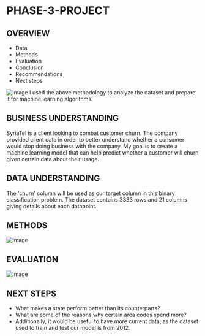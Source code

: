 # PHASE-3-PROJECT

## OVERVIEW

* Data
* Methods
* Evaluation
* Conclusion
* Recommendations
* Next steps

![image](https://user-images.githubusercontent.com/111203571/218341297-7147300f-b760-4d65-8ea5-af4fc386f053.png)
I used the above methodology to analyze the dataset and prepare it for machine learning algorithms.

## BUSINESS UNDERSTANDING

SyriaTel is a client looking to combat customer churn. The company provided client data in order to better understand whether a consumer would stop doing business with the company. My goal is to create a machine learning model that can help predict whether a customer will churn given certain data about their usage.

## DATA UNDERSTANDING

The 'churn' column will be used as our target column in this binary classification problem. The dataset contains 3333 rows and 21 columns giving details about each datapoint.

## METHODS

![image](https://user-images.githubusercontent.com/111203571/218341613-8bd652db-5f6e-4e4b-a654-24c41c8d8754.png)

## EVALUATION

![image](https://user-images.githubusercontent.com/111203571/218341676-53eee457-5739-4c31-b55b-2e357e2175ab.png)

## NEXT STEPS

* What makes a state perform better than its counterparts?
* What are some of the reasons why certain area codes spend more?
* Additionally, it would be useful to have more current data, as the dataset used to train and test our model is from 2012.
